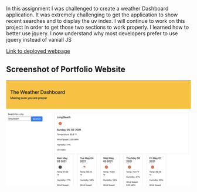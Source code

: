 In this assignment I was challenged to create a weather Dashboard application. It was extremely challenging to get the application to show recent searches and to display the uv index. I will continue to work on this project in order to get those two sections to work properly. I learned how to better use jquery. I now understand why most developers prefer to use jquery instead of vaniall JS

[Link to deployed webpage](https://temifemi.github.io/weatherDashboard/)

## Screenshot of Portfolio Website
![Screenshot](weatherboard.png)